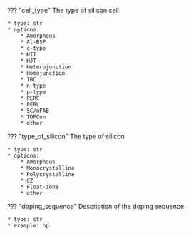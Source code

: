 ??? "cell_type"
    The type of silicon cell

    * type: str
    * options:
        * Amorphous 
        * Al-BSF
        * c-type 
        * HIT
        * HJT
        * Heterojunction
        * Homojunction
        * IBC 
        * n-type
        * p-type
        * PERC        
        * PERL
        * SC/nFAB
        * TOPCon
        * other

??? "type_of_silicon"
    The type of silicon

    * type: str
    * options: 
        * Amorphous
        * Monocrystalline 
        * Polycrystalline
        * CZ
        * Float-zone
        * other

??? "doping_sequence"
    Description of the doping sequence

    * type: str
    * example: np
